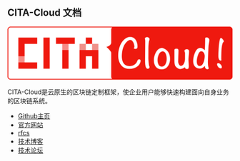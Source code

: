 ## CITA-Cloud 文档
![](_static/images/cita-cloud-log.png)

CITA-Cloud是云原生的区块链定制框架，使企业用户能够快速构建面向自身业务的区块链系统。

- [Github主页](https://github.com/cita-cloud)
- [官方网站](https://www.citahub.com/#/cita-cloud)
- [rfcs](https://github.com/cita-cloud/rfcs)
- [技术博客](https://tech.citahub.com)
- [技术论坛](https://talk.citahub.com/c/24-category/24)
